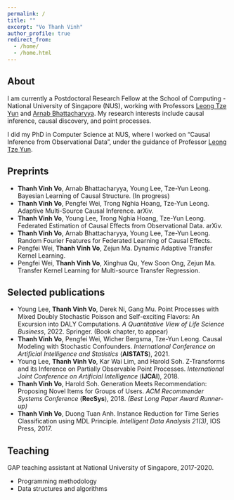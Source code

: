 ```yaml
---
permalink: /
title: ""
excerpt: "Vo Thanh Vinh"
author_profile: true
redirect_from: 
  - /home/
  - /home.html
---
```



## About
<!-- ======-->
I am currently a Postdoctoral Research Fellow at the School of Computing - National University of Singapore (NUS), working with Professors <a href="https://www.comp.nus.edu.sg/~leongty/" target="_blank">Leong Tze Yun</a> and <a href="https://www.comp.nus.edu.sg/~arnab/" target="_blank">Arnab Bhattacharyya</a>. My research interests include causal inference, causal discovery, and point processes.

I did my PhD in Computer Science at NUS, where I worked on &ldquo;Causal Inference from Observational Data&rdquo;, under the guidance of Professor <a href="https://www.comp.nus.edu.sg/~leongty/" target="_blank">Leong Tze Yun</a>.

## Preprints
<!-- ======-->

- **Thanh Vinh Vo**, Arnab Bhattacharyya, Young Lee, Tze-Yun Leong. Bayesian Learning of Causal Structure. (In progress)
- **Thanh Vinh Vo**, Pengfei Wei, Trong Nghia Hoang, Tze-Yun Leong. Adaptive Multi-Source Causal Inference. arXiv.
- **Thanh Vinh Vo**, Young Lee, Trong Nghia Hoang, Tze-Yun Leong. Federated Estimation of Causal Effects from Observational Data. arXiv.
- **Thanh Vinh Vo**, Arnab Bhattacharyya, Young Lee, Tze-Yun Leong. Random Fourier Features for Federated Learning of Causal Effects.
- Pengfei Wei, **Thanh Vinh Vo**, Zejun Ma. Dynamic Adaptive Transfer Kernel Learning.
- Pengfei Wei, **Thanh Vinh Vo**, Xinghua Qu, Yew Soon Ong, Zejun Ma. Transfer Kernel Learning for Multi-source Transfer Regression.


## Selected publications
<!-- ======-->
- Young Lee, **Thanh Vinh Vo**, Derek Ni, Gang Mu. Point Processes with Mixed Doubly Stochastic Poisson and Self-exciting Flavors: An Excursion into DALY Computations. *A Quantitative View of Life Science Business*, 2022. Springer. (Book chapter, to appear)
- **Thanh Vinh Vo**, Pengfei Wei, Wicher Bergsma, Tze-Yun Leong. Causal Modeling with Stochastic Confounders. *International Conference on
Artificial Intelligence and Statistics* (**AISTATS**), 2021.
- Young Lee, **Thanh Vinh Vo**, Kar Wai Lim, and Harold Soh. Z-Transforms and its Inference on Partially Observable Point Processes. *International Joint Conference on Artificial Intelligence* (**IJCAI**), 2018.
- **Thanh Vinh Vo**, Harold Soh. Generation Meets Recommendation: Proposing Novel Items for Groups of Users. *ACM Recommender Systems Conference* (**RecSys**), 2018. *(Best Long Paper Award Runner-up)*
- **Thanh Vinh Vo**, Duong Tuan Anh. Instance Reduction for Time Series Classification using MDL Principle. *Intelligent Data Analysis 21(3)*, IOS Press, 2017.

## Teaching
<!-- ======-->
GAP teaching assistant at National University of Singapore, 2017-2020.
- Programming methodology
- Data structures and algorithms
